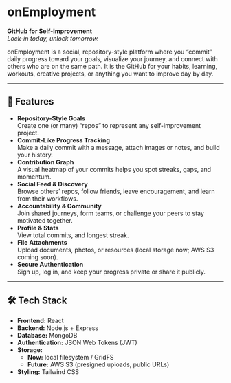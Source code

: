 # onEmployment

**GitHub for Self-Improvement**  
_Lock-in today, unlock tomorrow._

onEmployment is a social, repository-style platform where you “commit” daily progress toward your goals, visualize your journey, and connect with others who are on the same path. It is the GitHub for your habits, learning, workouts, creative projects, or anything you want to improve day by day.

---

## 🚀 Features

- **Repository-Style Goals**  
  Create one (or many) “repos” to represent any self-improvement project.
- **Commit-Like Progress Tracking**  
  Make a daily commit with a message, attach images or notes, and build your history.
- **Contribution Graph**  
  A visual heatmap of your commits helps you spot streaks, gaps, and momentum.
- **Social Feed & Discovery**  
  Browse others’ repos, follow friends, leave encouragement, and learn from their workflows.
- **Accountability & Community**  
  Join shared journeys, form teams, or challenge your peers to stay motivated together.
- **Profile & Stats**  
  View total commits, and longest streak.
- **File Attachments**  
  Upload documents, photos, or resources (local storage now; AWS S3 coming soon).
- **Secure Authentication**  
  Sign up, log in, and keep your progress private or share it publicly.

---

## 🛠 Tech Stack

- **Frontend:** React  
- **Backend:** Node.js + Express  
- **Database:** MongoDB  
- **Authentication:** JSON Web Tokens (JWT)  
- **Storage:**  
  - **Now:** local filesystem / GridFS  
  - **Future:** AWS S3 (presigned uploads, public URLs)  
- **Styling:** Tailwind CSS